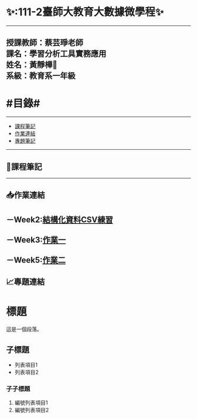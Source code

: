 ✨:111-2臺師大教育大數據微學程:sparkles:
=========================
---
授課教師：蔡芸琤老師
<br/>課名：學習分析工具實務應用
<br/>姓名：黃靜樺:frog:
<br/>系級：教育系一年級
---
#目錄#
========
---
* [課程筆記](#jump1)
* [作業連結](#jump2)
* [專題筆記](#jump3)

---
## <span id="jump1">:bookmark_tabs:課程筆記</span>
---
## <span id="jump2">:inbox_tray:作業連結</span>
－Week2:[結構化資料CSV練習](https://github.com/tobyright6277/LAT_repo/blob/main/Week2/FirstTest-checkpoint.ipynb)
<br/>
<br/>－Week3:[作業一](https://github.com/tobyright6277/LAT_repo/blob/main/HW1/HW1.ipynb)
<br/>
<br/>－Week5:[作業二](https://github.com/tobyright6277/LAT_repo/blob/main/HW2/HW2.ipynb)
---
## <span id="jump3">:chart_with_upwards_trend:專題連結</span>

# 標題

這是一個段落。

## 子標題

- 列表項目1
- 列表項目2

### 子子標題

1. 編號列表項目1
2. 編號列表項目2
